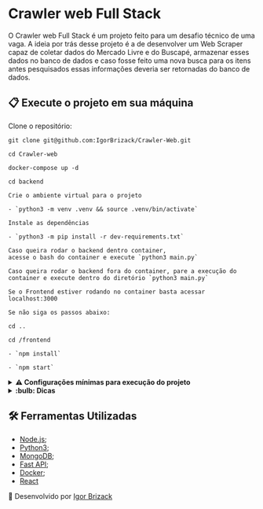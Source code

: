 # Crawler web Full Stack

O Crawler web Full Stack é um projeto feito para um desafio técnico de uma vaga. A ideia por trás desse projeto é a de desenvolver um Web Scraper capaz de coletar dados do Mercado Livre e do Buscapé, armazenar esses dados no banco de dados e caso fosse feito uma nova busca para os itens antes pesquisados essas informações deveria ser retornadas do banco de dados.

## 📋 Execute o projeto em sua máquina

Clone o repositório:

```
git clone git@github.com:IgorBrizack/Crawler-Web.git

cd Crawler-web

docker-compose up -d

cd backend

Crie o ambiente virtual para o projeto

- `python3 -m venv .venv && source .venv/bin/activate`

Instale as dependências

- `python3 -m pip install -r dev-requirements.txt`

Caso queira rodar o backend dentro container, 
acesse o bash do container e execute `python3 main.py`

Caso queira rodar o backend fora do container, pare a execução do 
container e execute dentro do diretório `python3 main.py`

Se o Frontend estiver rodando no container basta acessar localhost:3000

Se não siga os passos abaixo:

cd .. 

cd /frontend

- `npm install`

- `npm start`
```
<details>
<summary><strong> ⚠️ Configurações mínimas para execução do projeto</strong></summary><br />

Na sua máquina você deve ter:

 - Sistema Operacional Distribuição Unix
 - Docker
 - Docker-compose

Caso não possua o docker e opte por rodar direto na sua máquina:

 - Deve possuir o MongoDB, Node.JS, Python3 instalando na máquina.

</details>

<details>
<summary><strong> :bulb: Dicas</strong></summary><br />

 A aplicação pode demorar um pouco de responder caso seja acessado ao endpoit do deploy.

 1º motivo: A raspagem de dados e armazenamento podem demorar devido a distância dos servidores e execução da chamada da API.

 2º motivo: O container que hospeda o backend pode estar em standby, ele irá ativar novamente após a primeira chamada.

 Acesso a aplicação:
 - https://crawler-web-frontend.vercel.app/

</details>

## 🛠️ Ferramentas Utilizadas

- [Node.js](https://nodejs.org/en/);
- [Python3](https://www.python.org/);
- [MongoDB](https://www.mongodb.com/);
- [Fast API](https://fastapi.tiangolo.com/);
- [Docker](https://www.docker.com/);
- [React](https://pt-br.reactjs.org/)

:beginner: Desenvolvido por [Igor Brizack](https://www.linkedin.com/in/igor-brizack/) 

